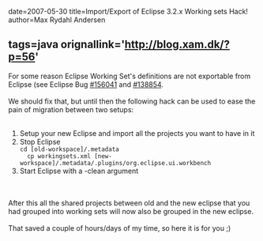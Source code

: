 date=2007-05-30
title=Import/Export of Eclipse 3.2.x Working sets Hack!
author=Max Rydahl Andersen

tags=java 
orignallink='http://blog.xam.dk/?p=56'
---
<div>
<p>For some reason Eclipse Working Set's definitions are not exportable from Eclipse (see Eclipse Bug <a href="https://bugs.eclipse.org/bugs/show_bug.cgi?id=156041">#156041</a> and <a href="https://bugs.eclipse.org/bugs/show_bug.cgi?id=138854">#138854</a>.
<br><br>
We should fix that, but until then the following hack can be used to ease the pain of migration between two setups:
<br><br></p>
<ol>
<li>Setup your new Eclipse and import all the projects you want to have in it</li>
 <li>Stop Eclipse</li>
<code>cd [old-workspace]/.metadata
  cp workingsets.xml [new-workspace]/.metadata/.plugins/org.eclipse.ui.workbench</code>

<li>Start Eclipse with a -clean argument</li>
</ol>
<br><br>
After this all the shared projects between old and the new eclipse that you had grouped into working sets will now also be grouped in the new eclipse.
<br><br>
That saved a couple of hours/days of my time, so here it is for you ;)</div>
